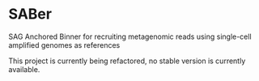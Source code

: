 # SABer
SAG Anchored Binner for recruiting metagenomic reads using single-cell amplified genomes as references

This project is currently being refactored, no stable version is currently available. 



